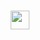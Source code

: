 <h3 align="center">
<img src="https://media1.giphy.com/media/qVm68jDgac5nhiXhxU/giphy.gif?cid=790b7611c5bde08049735d77ee82c476d3d670e49f1e0baf&rid=giphy.gif&ct=s" width=30>
</h3>
